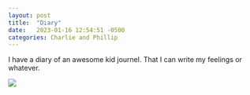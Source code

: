 ```yaml
---
layout: post
title:  "Diary"
date:   2023-01-16 12:54:51 -0500
categories: Charlie and Phillip
---
```

I have a diary of an awesome kid journel.  That I can write my feelings or whatever.

<img src="{{site.baseurl}}/assets/images/diary.jpg">

